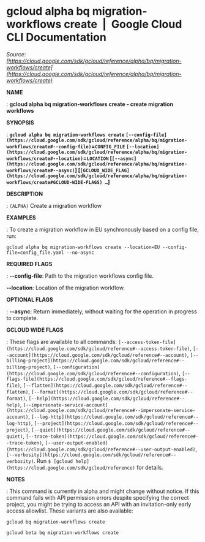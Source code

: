 # gcloud alpha bq migration-workflows create  |  Google Cloud CLI Documentation

*Source: [https://cloud.google.com/sdk/gcloud/reference/alpha/bq/migration-workflows/create](https://cloud.google.com/sdk/gcloud/reference/alpha/bq/migration-workflows/create)*

**NAME**

: **gcloud alpha bq migration-workflows create - create migration workflows**

**SYNOPSIS**

: **`gcloud alpha bq migration-workflows create` `[--config-file](https://cloud.google.com/sdk/gcloud/reference/alpha/bq/migration-workflows/create#--config-file)`=`CONFIG_FILE` `[--location](https://cloud.google.com/sdk/gcloud/reference/alpha/bq/migration-workflows/create#--location)`=`LOCATION` [`[--async](https://cloud.google.com/sdk/gcloud/reference/alpha/bq/migration-workflows/create#--async)`] [`[GCLOUD_WIDE_FLAG](https://cloud.google.com/sdk/gcloud/reference/alpha/bq/migration-workflows/create#GCLOUD-WIDE-FLAGS) …`]**

**DESCRIPTION**

: `(ALPHA)` Create a migration workflow

**EXAMPLES**

: To create a migration workflow in EU synchronously based on a config file, run:

```
gcloud alpha bq migration-workflows create --location=EU --config-file=config_file.yaml --no-async
```

**REQUIRED FLAGS**

: **--config-file**:
Path to the migration workflows config file.

**--location**:
Location of the migration workflow.

**OPTIONAL FLAGS**

: **--async**:
Return immediately, without waiting for the operation in progress to complete.

**GCLOUD WIDE FLAGS**

: These flags are available to all commands: `[--access-token-file](https://cloud.google.com/sdk/gcloud/reference#--access-token-file)`,
`[--account](https://cloud.google.com/sdk/gcloud/reference#--account)`, `[--billing-project](https://cloud.google.com/sdk/gcloud/reference#--billing-project)`,
`[--configuration](https://cloud.google.com/sdk/gcloud/reference#--configuration)`,
`[--flags-file](https://cloud.google.com/sdk/gcloud/reference#--flags-file)`,
`[--flatten](https://cloud.google.com/sdk/gcloud/reference#--flatten)`, `[--format](https://cloud.google.com/sdk/gcloud/reference#--format)`, `[--help](https://cloud.google.com/sdk/gcloud/reference#--help)`, `[--impersonate-service-account](https://cloud.google.com/sdk/gcloud/reference#--impersonate-service-account)`,
`[--log-http](https://cloud.google.com/sdk/gcloud/reference#--log-http)`,
`[--project](https://cloud.google.com/sdk/gcloud/reference#--project)`, `[--quiet](https://cloud.google.com/sdk/gcloud/reference#--quiet)`, `[--trace-token](https://cloud.google.com/sdk/gcloud/reference#--trace-token)`, `[--user-output-enabled](https://cloud.google.com/sdk/gcloud/reference#--user-output-enabled)`,
`[--verbosity](https://cloud.google.com/sdk/gcloud/reference#--verbosity)`.
Run `$ [gcloud help](https://cloud.google.com/sdk/gcloud/reference)` for details.

**NOTES**

: This command is currently in alpha and might change without notice. If this
command fails with API permission errors despite specifying the correct project,
you might be trying to access an API with an invitation-only early access
allowlist. These variants are also available:

```
gcloud bq migration-workflows create
```

```
gcloud beta bq migration-workflows create
```